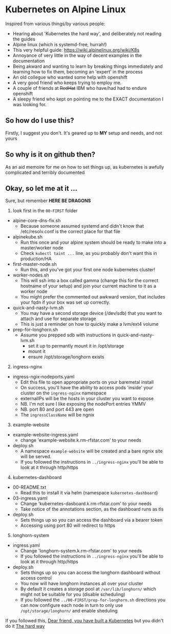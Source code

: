 # Kubernetes on Alpine Linux

Inspired from various things/by various people:
* Hearing about 'Kubernetes the hard way', and deliberately not reading the guides
* Alpine linux (which is systemd-free, hurrah!) 
* This very helpful guide: https://wiki.alpinelinux.org/wiki/K8s
* Annoyance of very little in the way of decent examples in the documentation
* Being akward and wanting to learn by breaking things immediately and learning how to fix them, becoming an 'expert' in the process
* An old collegue who wanted some help with openshift
* A very good friend who keeps trying to employ me.
* A couple of friends at ~~RedHat~~ IBM who have/had had to endure openshift
* A sleepy friend who kept on pointing me to the EXACT documentation I was looking for.

## So how do I use this?

Firstly, I suggest you don't. It's geared up to **MY** setup and needs, and not yours

## So why is it on github then?

As an aid memoire for me on how to set things up, as kubernetes is awfully complicated and terribly documented

## Okay, so let me at it ...

Sure, but remember **HERE BE DRAGONS**

1. look first in the `00-FIRST` folder
  * alpine-core-dns-fix.sh
    * Because someone assumed systemd and didn't know that /etc/resolv.conf is the correct place for that file
  * alpinekube.sh
    * Run this once and your alpine system should be ready to make into a master/worker node
    * Check `kubectl taint ...` line, as you probably don't want this in production/HA
  * first-master-node.sh
    * Run this, and you've got your first one node kubernetes cluster!
  * worker-nodes.sh
    * This will ssh into a box called gamma (change this for the correct hostname of your setup) and join your current machine to it as a worker node
    * You might prefer the commented out awkward version, that includes your fqdn if your box was set up correctly.
  * quick-and-nasty-lvm.sh
    * You may have a second storage device (/dev/sdb) that you want to attach and use for separate storage
    * This is just a reminder on how to quickly make a lvm/ext4 volume
  * prep-for-longhorn.sh
    * Assume you prepped sdb with instructions in quick-and-nasty-lvm.sh
      * set it up to permantly mount it in /opt/storage
      * mount it
      * ensure /opt/storage/longhorn exists
2. ingress-nginx
  * ingress-ngix-nodeports.yaml
    * Edit this file to open appropriate ports on your baremetal install
    * On success, you'll have the ability to access pods 'inside' your cluster on the `ingress-nginx` namespace
    * externalIPs will be the hosts in your cluster you want to expose
    * NB. I'm not sure I like exposing the nodePort entries YMMV
    * NB. port 80 and port 443 are open
    * The `ingressClassName` will be ngnix
3. example-website
  * example-website-ingress.yaml
    * change 'example-website.k.rm-rfstar.com' to your needs
  * deploy.sh
    * A namespace `example-website` will be created and a bare ngnix site will be served.
    * If you followed the instructions in `../ingress-nginx` you'll be able to look at it through http/https
4. kubernetes-dashboard
  * 00-README.txt
    * Read this to install it via helm (namespace `kubernetes-dashboard`)
  * 03-ingress.yaml
    * Change 'kubernetes-dasboard.k.rm-rfstar.com' to your needs
    * Take notice of the annotations section, as the dashboard runs as tls
  * deploy.sh
    * Sets things up so you can access the dashboard via a bearer token
    * Accessing using port 80 will redirect to https
5. longhorn-system
  * ingress.yaml
    * Change 'longhorn-system.k.rm-rfstar.com' to your needs
    * If you followed the instructions in `../ingress-nginx` you'll be able to look at it through http/https
  * deploy.sh
    * Sets things up so you can access the longhorn dashboard without access control
    * You now will have longhorn instances all over your cluster
    * By default it creates a storage pool at `/var/lib/longhorn/` which might not be suitable for you (disable scheduling)
    * If you followed the `../00-FIRST/prep-for-longhorn.sh` directions you can now configure each node in turn to only use `/opt/storage/longhorn/` and enable sheduling



If you followed this, [Dear friend, you have built a Kubernetes](https://www.macchaffee.com/blog/2024/you-have-built-a-kubernetes/) but you didn't do it [The hard way](https://github.com/kelseyhightower/kubernetes-the-hard-way)


